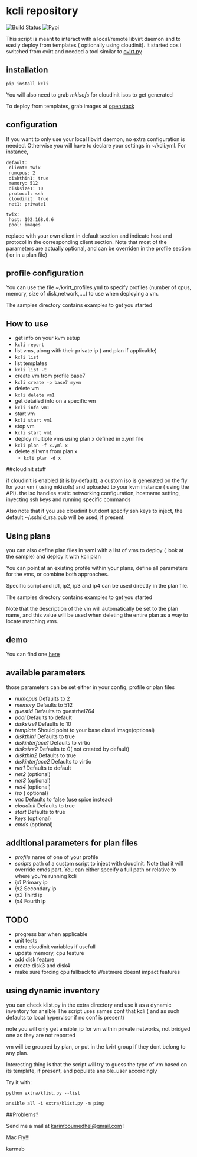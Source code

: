 # kcli repository

[![Build Status](https://travis-ci.org/karmab/kcli.svg?branch=master)](https://travis-ci.org/karmab/kcli)
[![Pypi](http://img.shields.io/pypi/v/kcli.svg)](https://pypi.python.org/pypi/kcli/)

This script is meant to interact with a local/remote libvirt daemon and to easily deploy from templates ( optionally using cloudinit).
It started cos i switched from ovirt and needed a tool similar to [ovirt.py](https://github.com/karmab/ovirt)

## installation
```
pip install kcli
```
You will also need to grab *mkisofs* for cloudinit isos to get generated

To deploy from templates, grab images at [openstack](http://docs.openstack.org/image-guide/obtain-images.html)
## configuration

If you want to only use your local libvirt daemon, no extra configuration is needed.
Otherwise you will have to declare your settings in ~/kcli.yml. For instance,

```
default:
 client: twix
 numcpus: 2
 diskthin1: true
 memory: 512
 disksize1: 10
 protocol: ssh
 cloudinit: true
 net1: private1

twix:
 host: 192.168.0.6
 pool: images
```

replace with your own client in default section and indicate host and protocol in the corresponding client section.
Note that most of the parameters are actually optional, and can be overriden in the profile section ( or in a plan file)

## profile configuration

You can use the file ~/kvirt_profiles.yml to specify profiles (number of cpus, memory, size of disk,network,....) to use when deploying a vm.

The samples directory contains examples to get you started

## How to use

- get info on your kvm setup
 - `kcli report`
- list vms, along with their private ip ( and plan if applicable)
 - `kcli list`
- list templates
 - `kcli list -t`
- create vm from profile base7
 - `kcli create -p base7 myvm`
- delete vm
 - `kcli delete vm1`
- get detailed info on a specific vm
 - `kcli info vm1` 
- start vm
 - `kcli start vm1` 
- stop vm
 - `kcli start vm1` 
- deploy multiple vms using plan x defined in x.yml file 
 - `kcli plan -f x.yml x`
- delete all vms from plan x
  - `kcli plan -d x` 

##cloudinit stuff

if cloudinit is enabled (it is by default), a custom iso is generated on the fly for your vm ( using mkisofs) and uploaded to your kvm instance ( using the API).
the iso handles static networking configuration, hostname setting, inyecting ssh keys and running specific commands

Also note that if you use cloudinit but dont specify ssh keys to inject, the default ~/.ssh/id_rsa.pub will be used, if present.

## Using plans

you can also define plan files in yaml with a list of vms to deploy ( look at the sample) and deploy it with kcli plan

You can point at an existing profile within your plans, define all parameters for the vms, or combine both approaches.

Specific script and ip1, ip2, ip3 and ip4 can be used directly in the plan file.

The samples directory contains examples to get you started

Note that the description of the vm will automatically be set to the plan name, and this value will be used when deleting the entire plan as a way to locate matching vms.  

## demo

You can find one [here](https://asciinema.org/a/31k7y6eu95ylhxnfyrqcx3qtj)

## available parameters

those parameters can be set either in your config, profile or plan files

- *numcpus* Defaults to 2
- *memory* Defaults to 512
- *guestid* Defaults to guestrhel764
- *pool* Defaults to default
- *disksize1* Defaults to 10
- *template* Should point to your base cloud image(optional)
- *diskthin1* Defaults to true
- *diskinterface1* Defaults to virtio
- *disksize2* Defaults to 0( not created by default)
- *diskthin2* Defaults to true
- *diskinterface2* Defaults to virtio  
- *net1* Defaults to default
- *net2* (optional)
- *net3* (optional)
- *net4* (optional)
- *iso* ( optional)
- *vnc* Defaults to false (use spice instead)
- *cloudinit* Defaults to true
- *start* Defaults to true
- *keys* (optional)
- *cmds* (optional)


## additional parameters for plan files

- *profile* name of one of your profile
- *scripts* path of a custom script to inject with cloudinit. Note that it will override cmds part. You can either specify a full path or relative to where you're running kcli
- *ip1* Primary ip
- *ip2* Secondary ip
- *ip3* Third ip
- *ip4* Fourth ip

## TODO

- progress bar when applicable
- unit tests
- extra cloudinit variables if usefull
- update memory, cpu feature
- add disk feature
- create disk3 and disk4 
- make sure forcing cpu fallback to Westmere doesnt impact features

## using dynamic inventory

you can check klist.py in the extra directory and use it as a dynamic inventory for ansible
The script uses sames conf that kcli ( and as such defaults to local hypervisor if no conf is present)

note you will only get ansible_ip for vm within private networks, not bridged one as they are not reported

vm will be grouped by plan, or put in the kvirt group if they dont belong to any plan.

Interesting thing is that the script will try to guess the type of vm based on its template, if present, and populate ansible_user accordingly

Try it with:

```
python extra/klist.py --list

ansible all -i extra/klist.py -m ping
```


##Problems?

Send me a mail at [karimboumedhel@gmail.com](mailto:karimboumedhel@gmail.com) !

Mac Fly!!!

karmab
